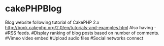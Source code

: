 # cakePHPBlog
Blog website following tutorial of CakePHP 2.x http://book.cakephp.org/2.0/en/tutorials-and-examples.html
Also having -
#RSS feeds.
#Display ranking of blog posts based on number of comments.
#Vimeo video embed
#Upload audio files
#Social networks connect
